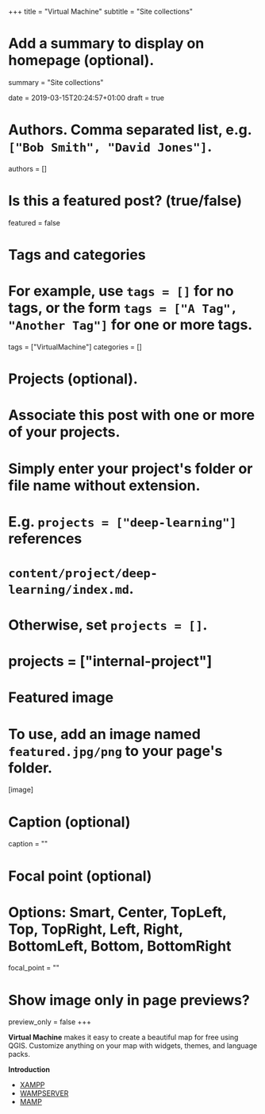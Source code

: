 +++
title = "Virtual Machine"
subtitle = "Site collections"

# Add a summary to display on homepage (optional).
summary = "Site collections"

date = 2019-03-15T20:24:57+01:00
draft = true

# Authors. Comma separated list, e.g. `["Bob Smith", "David Jones"]`.
authors = []

# Is this a featured post? (true/false)
featured = false

# Tags and categories
# For example, use `tags = []` for no tags, or the form `tags = ["A Tag", "Another Tag"]` for one or more tags.
tags = ["VirtualMachine"]
categories = []

# Projects (optional).
#   Associate this post with one or more of your projects.
#   Simply enter your project's folder or file name without extension.
#   E.g. `projects = ["deep-learning"]` references
#   `content/project/deep-learning/index.md`.
#   Otherwise, set `projects = []`.
# projects = ["internal-project"]

# Featured image
# To use, add an image named `featured.jpg/png` to your page's folder.
[image]
  # Caption (optional)
  caption = ""

  # Focal point (optional)
  # Options: Smart, Center, TopLeft, Top, TopRight, Left, Right, BottomLeft, Bottom, BottomRight
  focal_point = ""

  # Show image only in page previews?
  preview_only = false
+++

**Virtual Machine** makes it easy to create a beautiful map for free using QGIS. Customize anything on your map with widgets, themes, and language packs.


**Introduction**

- [XAMPP](https://www.apachefriends.org/index.html)
- [WAMPSERVER](http://www.wampserver.com/en/)
- [MAMP](https://www.mamp.info/en/)

